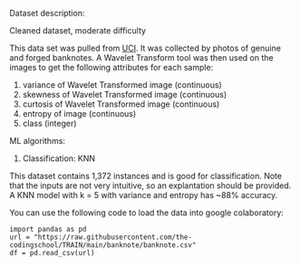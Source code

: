Dataset description:

Cleaned dataset, moderate difficulty

This data set was pulled from [UCI](https://archive.ics.uci.edu/ml/datasets/banknote+authentication). It was collected by photos of genuine and forged banknotes. A Wavelet Transform tool was then used on the images to get the following attributes for each
sample:
1. variance of Wavelet Transformed image (continuous)
2. skewness of Wavelet Transformed image (continuous)
3. curtosis of Wavelet Transformed image (continuous)
4. entropy of image (continuous)
5. class (integer)

ML algorithms:
1. Classification: KNN

This dataset contains 1,372 instances and is good for classification. Note that the inputs are not
very intuitive, so an explantation should be provided. A KNN model with k = 5 with variance
and entropy has ~88% accuracy.

You can use the following code to load the data into google colaboratory:
```
import pandas as pd
url = "https://raw.githubusercontent.com/the-codingschool/TRAIN/main/banknote/banknote.csv"
df = pd.read_csv(url)
```
